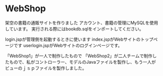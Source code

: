 # WebShop
架空の書籍の通販サイトを作りました
アカウント、書籍の管理にMySQLを使用しています。
実行される際にはbookdb.sqlをインポートしてください。

login.jspが管理側を起動するときに使います
index.jspがWebサイトのトップページです
userlogin.jspがWebサイトのログインページです。

「WebShop1」が一人で制作したもので
「WebShop2」が二人チームで制作したもので、私がコントローラー、モデルのJavaファイルを製作し、もう一人がビューのｊｓｐファイルを製作しました。
